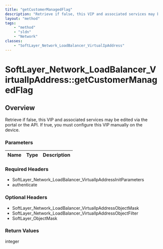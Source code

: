 ```yaml
---
title: "getCustomerManagedFlag"
description: "Retrieve if false, this VIP and associated services may be edited via the portal or the API. If true, you must configure... "
layout: "method"
tags:
    - "method"
    - "sldn"
    - "Network"
classes:
    - "SoftLayer_Network_LoadBalancer_VirtualIpAddress"
---
```

# SoftLayer_Network_LoadBalancer_VirtualIpAddress::getCustomerManagedFlag
## Overview 
Retrieve if false, this VIP and associated services may be edited via the portal or the API. If true, you must configure this VIP manually on the device.

### Parameters 
|Name | Type | Description |
| --- | --- | --- |


### Required Headers
* SoftLayer_Network_LoadBalancer_VirtualIpAddressInitParameters
* authenticate

### Optional Headers
* SoftLayer_Network_LoadBalancer_VirtualIpAddressObjectMask
* SoftLayer_Network_LoadBalancer_VirtualIpAddressObjectFilter
* SoftLayer_ObjectMask

### Return Values
integer

